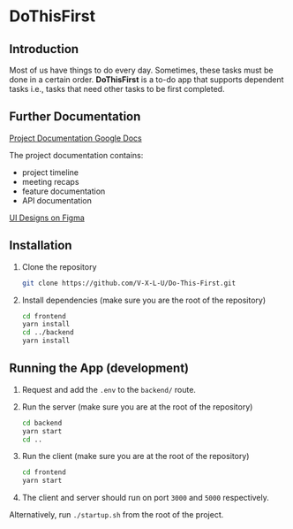 # DoThisFirst

## Introduction

Most of us have things to do every day. Sometimes, these tasks must be done in a certain order. **DoThisFirst** is a to-do app that supports dependent tasks i.e., tasks that need other tasks to be first completed.

## Further Documentation

[Project Documentation Google Docs](https://docs.google.com/document/d/1SXuCGoUGgN0KadoT6Q1XHq5v6ZC8O7XNdrtJbr79Fl8/edit?usp=sharing)

The project documentation contains:
- project timeline
- meeting recaps
- feature documentation
- API documentation

[UI Designs on Figma](https://www.figma.com/file/ww9P8ZKl5E3MXRU1YkCszf/DoThisFirst-UI-Designs?node-id=0%3A1)

## Installation

1. Clone the repository

    ``` sh
    git clone https://github.com/V-X-L-U/Do-This-First.git
    ```

2. Install dependencies (make sure you are the root of the repository)

    ``` sh
    cd frontend
    yarn install
    cd ../backend
    yarn install
    ```

## Running the App (development)

1. Request and add the `.env` to the `backend/` route.
2. Run the server (make sure you are at the root of the repository)

    ``` sh
    cd backend
    yarn start
    cd ..
    ```

3. Run the client (make sure you are at the root of the repository)

    ``` sh
    cd frontend
    yarn start
    ```

4. The client and server should run on port `3000` and `5000` respectively.

Alternatively, run `./startup.sh` from the root of the project.
